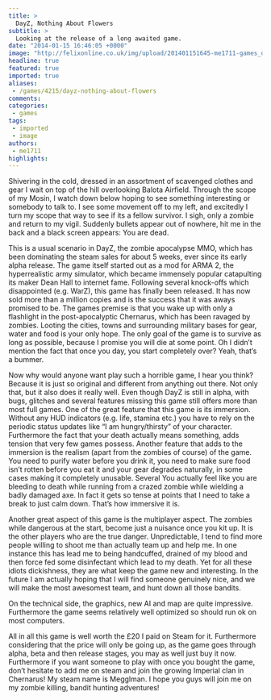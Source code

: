 ```yaml
---
title: >
  DayZ, Nothing About Flowers
subtitle: >
  Looking at the release of a long awaited game.
date: "2014-01-15 16:46:05 +0000"
image: "http://felixonline.co.uk/img/upload/201401151645-me1711-games_dayz.jpeg"
headline: true
featured: true
imported: true
aliases:
 - /games/4215/dayz-nothing-about-flowers
comments:
categories:
 - games
tags:
 - imported
 - image
authors:
 - me1711
highlights:
---
```


Shivering in the cold, dressed in an assortment of scavenged clothes and gear I wait on top of the hill overlooking Balota Airfield. Through the scope of my Mosin, I watch down below hoping to see something interesting or somebody to talk to. I see some movement off to my left, and excitedly I turn my scope that way to see if its a fellow survivor. I sigh, only a zombie and return to my vigil. Suddenly bullets appear out of nowhere, hit me in the back and a black screen appears: You are dead.

This is a usual scenario in DayZ, the zombie apocalypse MMO, which has been dominating the steam sales for about 5 weeks, ever since its early alpha release. The game itself started out as a mod for ARMA 2, the hyperrealistic army simulator, which became immensely popular catapulting its maker Dean Hall to internet fame. Following several knock-offs which disappointed (e.g. WarZ), this game has finally been released. It has now sold more than a million copies and is the success that it was aways promised to be. The games premise is that you wake up with only a flashlight in the post-apocalyptic Chernarus, which has been ravaged by zombies. Looting the cities, towns and surrounding military bases for gear, water and food is your only hope. The only goal of the game is to survive as long as possible, because I promise you will die at some point. Oh I didn’t mention the fact that once you day, you start completely over? Yeah, that’s a bummer.

Now why would anyone want play such a horrible game, I hear you think? Because it is just so original and different from anything out there. Not only that, but it also does it really well. Even though DayZ is still in alpha, with bugs, glitches and several features missing this game still offers more than most full games. One of the great feature that this game is its immersion. Without any HUD indicators (e.g. life, stamina etc.) you have to rely on the periodic status updates like “I am hungry/thirsty” of your character. Furthermore the fact that your death actually means something, adds tension that very few games possess. Another feature that adds to the immersion is the realism (apart from the zombies of course) of the game. You need to purify water before you drink it, you need to make sure food isn’t rotten before you eat it and your gear degrades naturally, in some cases making it completely unusable. Several You actually feel like you are bleeding to death while running from a crazed zombie while wielding a badly damaged axe. In fact it gets so tense at points that I need to take a break to just calm down. That’s how immersive it is.

Another great aspect of this game is the multiplayer aspect. The zombies while dangerous at the start, become just a nuisance once you kit up. It is the other players who are the true danger. Unpredictable, I tend to find more people willing to shoot me than actually team up and help me. In one instance this has lead me to being handcuffed, drained of my blood and then force fed some disinfectant which lead to my death. Yet for all these idiots dickishness, they are what keep the game new and interesting. In the future I am actually hoping that I will find someone genuinely nice, and we will make the most awesomest team, and hunt down all those bandits.

On the technical side, the graphics, new AI and map are quite impressive. Furthermore the game seems relatively well optimized so should run ok on most computers.

All in all this game is well worth the £20 I paid on Steam for it. Furthermore considering that the price will only be going up, as the game goes through alpha, beta and then release stages, you may as well just buy it now. Furthermore if you want someone to play with once you bought the game, don’t hesitate to add me on steam and join the growing Imperial clan in Chernarus! My steam name is Megglman. I hope you guys will join me on my zombie killing, bandit hunting adventures!
